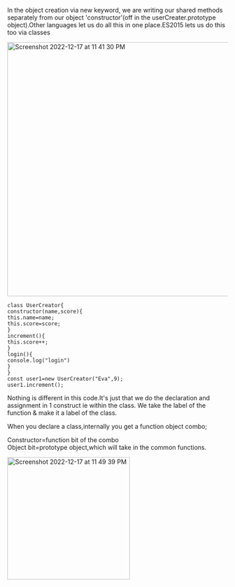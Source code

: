 In the object creation via new keyword, we are writing our shared methods separately from 
our object 'constructor'(off in the userCreater.prototype object).Other languages let us do all this in one place.ES2015 lets us do this too
via classes

<img width="581" alt="Screenshot 2022-12-17 at 11 41 30 PM" src="https://user-images.githubusercontent.com/32058209/208255630-8a5fd4f0-759c-4975-b5cd-89f029518127.png">

```
class UserCreator{
constructor(name,score){
this.name=name;
this.score=score;
}
increment(){
this.score++;
}
login(){
console.log("login")
}
}
const user1=new UserCreator("Eva",9);
user1.increment();
```
Nothing is different in this code.It's just that we do the declaration and assignment in 1 construct ie within the class.
We take the label of the function & make it a label of the class.

When you declare a class,internally you get a function object combo;  

Constructor=function bit of the combo  
Object bit=prototype object,which will take in the common functions.

<img width="280" alt="Screenshot 2022-12-17 at 11 49 39 PM" src="https://user-images.githubusercontent.com/32058209/208255907-78b445fe-6ffd-466f-a0d6-3baf0d9769ff.png">
